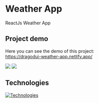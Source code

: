 # Weather App

ReactJs Weather App
## Project demo

Here you can see the demo of this project: <br/>
https://dragodui-weather-app.netlify.app/

<img src="[https://mini.s-shot.ru/1920x1200/JPEG/1920/Z120/?https%3A%2F%2Fdragodui-weather-app.netlify.app%2F](https://mini.s-shot.ru/1920x1200/JPEG/1920/Z120/?https%3A%2F%2Fdragodui-weather-app.netlify.app%2F%23%2F
 )">
<img src="![image](https://github.com/Dragodui/weather-app/assets/85372599/77fdaa29-8c0d-45f4-94e7-c17801a7cbd7)
">

## Technologies

[![Technologies](https://skillicons.dev/icons?i=vite%2Cts%2Credux%2Creact%2Ctailwind%2Chtml%2Ccss&perline=15&theme=dark)](https://skillicons.dev)


